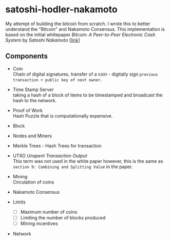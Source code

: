 # satoshi-hodler-nakamoto
My attempt of building the bitcoin from scratch. I wrote this to better understand the "Bitcoin" and Nakamoto Consensus. This implementation is based on the initial whitepaper *Bitcoin: A Peer-to-Peer Electronic Cash System* by *Satoshi Nakamoto* [[link](https://bitcoin.org/bitcoin.pdf)]

## Components
* Coin <br/>
Chain of digital signatures, transfer of a coin - digitally sign `previous transaction + public key of next owner`.

* Time Stamp Server <br/>
taking a hash of a block of items to be timestamped and broadcast the hash to the network.

* Proof of Work <br/>
Hash Puzzle that is computationally expensive.

* Block <br/>

* Nodes and Miners <br/>

* Merkle Trees - Hash Trees for transaction  <br/>

* UTXO *Unspent Transaction Output* <br/>
This term was not used in the white paper however, this is the same as `section 9: Combining and Splitting Value` in the paper.

* Mining <br/>
Circulation of coins 

* Nakamoto Consensus <br/>

* Limits <br/>
	- [ ] Maximum number of coins
	- [ ] Limiting the number of blocks produced
	- [ ] Mining incentives

* Network 